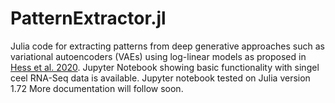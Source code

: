 # PatternExtractor.jl

Julia code for extracting patterns from deep generative approaches such as variational autoencoders (VAEs) using log-linear models as proposed in [Hess et al. 2020](https://academic.oup.com/bioinformatics/article/36/20/5045/5869514). 
Jupyter Notebook showing basic functionality with singel ceel RNA-Seq data is available. Jupyter notebook tested on Julia version 1.72
More documentation will follow soon.
